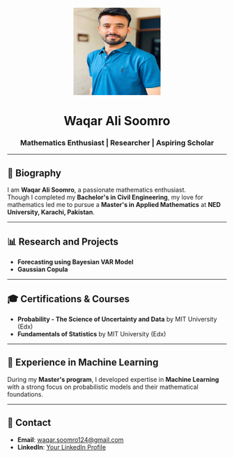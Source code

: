 <p align="center">
    <img src="IMG-20230815-WA0003.jpg" alt="Profile Picture" width="200px" height="200px">
</p>

<h1 align="center">Waqar Ali Soomro</h1>
<h3 align="center">Mathematics Enthusiast | Researcher | Aspiring Scholar</h3>

---

## 📜 Biography  
I am **Waqar Ali Soomro**, a passionate mathematics enthusiast.  
Though I completed my **Bachelor's in Civil Engineering**, my love for mathematics led me to pursue a **Master's in Applied Mathematics** at **NED University, Karachi, Pakistan**.

---

## 📊 Research and Projects  
- **Forecasting using Bayesian VAR Model**  
- **Gaussian Copula**  

---

## 🎓 Certifications & Courses  
- **Probability - The Science of Uncertainty and Data** by MIT University (Edx)  
- **Fundamentals of Statistics** by MIT University (Edx)  

---

## 🤖 Experience in Machine Learning  
During my **Master's program**, I developed expertise in **Machine Learning** with a strong focus on probabilistic models and their mathematical foundations.

---

## 📧 Contact  
- **Email**: [waqar.soomro124@gmail.com](mailto:waqar.soomro124@gmail.com)  
- **LinkedIn**: [Your LinkedIn Profile](#)
